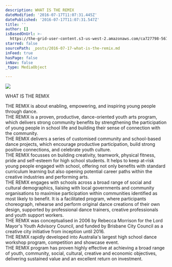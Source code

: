 ```yaml
---
description: WHAT IS THE REMIX
dateModified: '2016-07-17T11:07:31.445Z'
datePublished: '2016-07-17T11:07:31.547Z'
title: ''
author: []
isBasedOnUrl: >-
  https://the-grid-user-content.s3-us-west-2.amazonaws.com/ca727798-5676-47aa-80c3-de6985591d14.jpg
starred: false
sourcePath: _posts/2016-07-17-what-is-the-remix.md
inFeed: true
hasPage: false
inNav: false
_type: MediaObject

---
```

![](https://the-grid-user-content.s3-us-west-2.amazonaws.com/ca727798-5676-47aa-80c3-de6985591d14.jpg)

WHAT IS THE REMIX

THE REMIX is about enabling, empowering, and inspiring young people through dance.  
THE REMIX is a proven, productive, dance-oriented youth arts program, which delivers strong community benefits by strengthening the participation of young people in school life and building their sense of connection with the community.   
THE REMIX delivers a series of customised community and school-based dance projects, which encourage productive participation, build strong positive connections, and celebrate youth culture.   
THE REMIX focusses on building creativity, teamwork, physical fitness, pride and self-esteem for high school students. It helps to keep at-risk young people engaged with school, offering not only benefits with standard curriculum learning but also opening potential career paths within the creative industries and performing arts.   
THE REMIX engages with schools across a broad range of social and cultural demographics, liaising with local governments and community organisations to maximise participation within communities identified as most likely to benefit. It is a facilitated program, where participants choreograph, rehearse and perform original dance creations of their own design, supported by professional dance trainers, creative professionals and youth support workers.   
THE REMIX was conceptualised in 2006 by Rebecca Morrison for the Lord Mayor's Youth Advisory Council, and funded by Brisbane City Council as a creative city initiative from inception until 2016\.   
THE REMIX rapidly developed into Australia's largest high school dance workshop program, competition and showcase event.   
THE REMIX program has proven highly effective at achieving a broad range of youth, community, social, cultural, creative and economic objectives, delivering sustained value and an excellent return on investment.